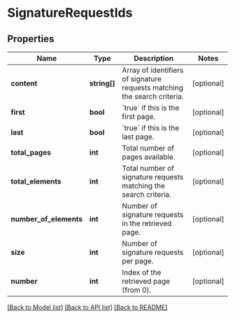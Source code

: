# SignatureRequestIds

## Properties
Name | Type | Description | Notes
------------ | ------------- | ------------- | -------------
**content** | **string[]** | Array of identifiers of signature requests matching the search criteria. | [optional] 
**first** | **bool** | &#x60;true&#x60; if this is the first page. | [optional] 
**last** | **bool** | &#x60;true&#x60; if this is the last page. | [optional] 
**total_pages** | **int** | Total number of pages available. | [optional] 
**total_elements** | **int** | Total number of signature requests matching the search criteria. | [optional] 
**number_of_elements** | **int** | Number of signature requests in the retrieved page. | [optional] 
**size** | **int** | Number of signature requests per page. | [optional] 
**number** | **int** | Index of the retrieved page (from 0). | [optional] 

[[Back to Model list]](../../README.md#documentation-for-models) [[Back to API list]](../../README.md#documentation-for-api-endpoints) [[Back to README]](../../README.md)

